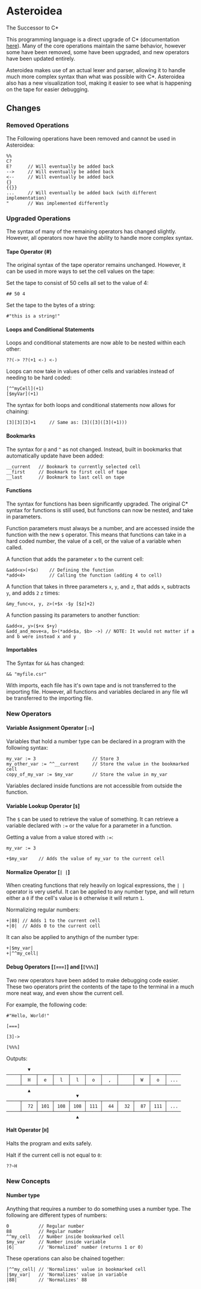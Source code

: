 # Asteroidea

The Successor to C\*

This programming language is a direct upgrade of C\* (documentation [here](https://github.com/archaversine/cstar)).
Many of the core operations maintain the same behavior, however some have been removed, some have been upgraded,
and new operators have been updated entirely.

Asteroidea makes use of an actual lexer and parser, allowing it to handle much more complex syntax than what was
possible with C\*. Asteroidea also has a new visualization tool, making it easier to see what is happening on the tape
for easier debugging.

## Changes

### Removed Operations

The Following operations have been removed and cannot be used in Asteroidea:

```
%%
C?
E?      // Will eventually be added back
-->     // Will eventually be added back
<--     // Will eventually be added back
{}
{{}}
...     // Will eventually be added back (with different implementation)
"       // Was implemented differently
```


### Upgraded Operations

The syntax of many of the remaining operators has changed slightly. However, all operators now have the ability
to handle more complex syntax.

#### Tape Operator (#)

The original syntax of the tape operator remains unchanged. However, it can be used in more ways to set the 
cell values on the tape:

Set the tape to consist of 50 cells all set to the value of 4:

``` 
## 50 4
```

Set the tape to the bytes of a string:

``` 
#"this is a string!"
```

#### Loops and Conditional Statements

Loops and conditional statements are now able to be nested within each other:

```
??(-> ??(+1 <-) <-)
```

Loops can now take in values of other cells and variables instead of needing to be hard coded:

```
[^^myCell](+1)
[$myVar](+1)
```

The syntax for both loops and conditional statements now allows for chaining:

```
[3][3][3]+1     // Same as: [3]([3]([3](+1)))
```

#### Bookmarks

The syntax for `@` and `^` as not changed. Instead, built in bookmarks that automatically update
have been added:

```
__current   // Bookmark to currently selected cell
__first     // Bookmark to first cell of tape
__last      // Bookmark to last cell on tape
```

#### Functions

The syntax for functions has been significantly upgraded. The original C* syntax for functions
is still used, but functions can now be nested, and take in parameters.

Function parameters must always be a number, and are accessed inside the function with the new `$` operator.
This means that functions can take in a hard coded number, the value of a cell, or the value of a variable
when called.

A function that adds the parameter `x` to the current cell:

```
&add<x>(+$x)    // Defining the function
*add<4>         // Calling the function (adding 4 to cell)
```

A function that takes in three parameters `x`, `y`, and `z`, that adds `x`, subtracts `y`, and adds `2`
`z` times:

```
&my_func<x, y, z>(+$x -$y [$z]+2)
```

A function passing its parameters to another function:

```
&add<x, y>($+x $+y)
&add_and_move<a, b>(*add<$a, $b> ->) // NOTE: It would not matter if a and b were instead x and y
```

#### Importables

The Syntax for `&&` has changed:

```
&& "myfile.csr"
```

With imports, each file has it's own tape and is not transferred to the importing file. However,
all functions and variables declared in any file wll be transferred to the importing file.

### New Operators

#### Variable Assignment Operator [`:=`]

Variables that hold a number type can be declared in a program with the following syntax:

```
my_var := 3                     // Store 3
my_other_var := ^^__current     // Store the value in the bookmarked cell
copy_of_my_var := $my_var       // Store the value in my_var
```

Variables declared inside functions are not accessible from outside the function.

#### Variable Lookup Operator [`$`]

The `$` can be used to retrieve the value of something. It can retrieve a variable declared with `:=` or
the value for a parameter in a function.

Getting a value from a value stored with `:=`:

```
my_var := 3

+$my_var    // Adds the value of my_var to the current cell
```

#### Normalize Operator [`| |`]

When creating functions that rely heavily on logical expressions, the `| |` operator is very useful.
It can be applied to any number type, and will return either a `0` if the cell's value is `0` otherwise
it will return `1`.

Normalizing regular numbers:

```
+|88| // Adds 1 to the current cell
+|0|  // Adds 0 to the current cell
```

It can also be applied to anythign of the number type:

```
+|$my_var|
+|^^my_cell|
```

#### Debug Operators [`[===]`] and [`[%%%]`] 

Two new operators have been added to make debugging code easier. These two operators print the contents of the
tape to the terminal in a much more neat way, and even show the current cell.

For example, the following code:

```
#"Hello, World!"

[===]

[3]->

[%%%]
```

Outputs:

```
        ▼                                                   
─────┬─────┬─────┬─────┬─────┬─────┬─────┬─────┬─────┬─────┬─────
     │  H  │  e  │  l  │  l  │  o  │  ,  │     │  W  │  o  │ ... 
─────┴─────┴─────┴─────┴─────┴─────┴─────┴─────┴─────┴─────┴─────
        ▲                                                   
                          ▼                                 
─────┬─────┬─────┬─────┬─────┬─────┬─────┬─────┬─────┬─────┬─────
     │  72 │ 101 │ 108 │ 108 │ 111 │  44 │  32 │  87 │ 111 │ ... 
─────┴─────┴─────┴─────┴─────┴─────┴─────┴─────┴─────┴─────┴─────
                          ▲                                 
```

#### Halt Operator [`H`]

Halts the program and exits safely.

Halt if the current cell is not equal to `0`:

```
??~H
```

### New Concepts

#### Number type

Anything that requires a number to do something uses a number type. The following are different types of numbers:

```
0           // Regular number
88          // Regular number
^^my_cell   // Number inside bookmarked cell
$my_var     // Number inside variable
|6|         // 'Normalized' number (returns 1 or 0)
```

These operations can also be chained together:

```
|^^my_cell| // 'Normalizes' value in bookmarked cell
|$my_var|   // 'Normalizes' value in variable
|88|        // 'Normalizes' 88
```

